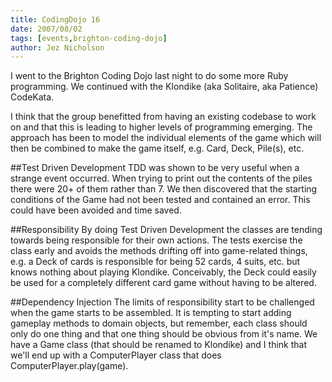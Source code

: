 ```yaml
---
title: CodingDojo 16
date: 2007/08/02
tags: [events,brighton-coding-dojo]
author: Jez Nicholson
---
```

​​I went to the Brighton Coding Dojo last night to do some more Ruby programming. We continued with the Klondike (aka Solitaire, aka Patience) CodeKata.

I think that the group benefitted from having an existing codebase to work on and that this is leading to higher levels of programming emerging. The approach has been to model the individual elements of the game which will then be combined to make the game itself, e.g. Card, Deck, Pile(s), etc.

##Test Driven Development
TDD was shown to be very useful when a strange event occurred. When trying to print out the contents of the piles there were 20+ of them rather than 7. We then discovered that the starting conditions of the Game had not been tested and contained an error. This could have been avoided and time saved.

##Responsibility
By doing Test Driven Development the classes are tending towards being responsible for their own actions. The tests exercise the class early and avoids the methods drifting off into game-related things, e.g. a Deck of cards is responsible for being 52 cards, 4 suits, etc. but knows nothing about playing Klondike. Conceivably, the Deck could easily be used for a completely different card game without having to be altered.

##Dependency Injection
The limits of responsibility start to be challenged when the game starts to be assembled. It is tempting to start adding gameplay methods to domain objects, but remember, each class should only do one thing and that one thing should be obvious from it's name. We have a Game class (that should be renamed to Klondike) and I think that we'll end up with a ComputerPlayer class that does ComputerPlayer.play(game).